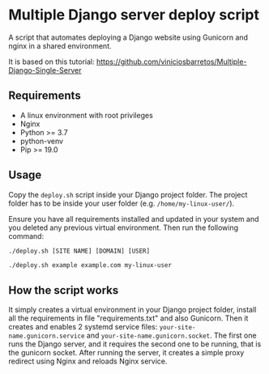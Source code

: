# Multiple Django server deploy script

A script that automates deploying a Django website using Gunicorn and nginx in a shared environment.

It is based on this tutorial: https://github.com/viniciosbarretos/Multiple-Django-Single-Server

## Requirements

- A linux environment with root privileges
- Nginx
- Python >= 3.7
- python-venv
- Pip >= 19.0

## Usage

Copy the `deploy.sh` script inside your Django project folder. The project folder has to be inside your user folder (e.g. `/home/my-linux-user/`).

Ensure you have all requirements installed and updated in your system and you deleted any previous virtual environment. Then run the following command:

```
./deploy.sh [SITE NAME] [DOMAIN] [USER]
```

```sh
./deploy.sh example example.com my-linux-user
```

## How the script works

It simply creates a virtual environment in your Django project folder, install all the requirements in file "requirements.txt" and also Gunicorn. Then it creates and enables 2 systemd service files: `your-site-name.gunicorn.service` and `your-site-name.gunicorn.socket`. The first one runs the Django server, and it requires the second one to be running, that is the gunicorn socket. After running the server, it creates a simple proxy redirect using Nginx and reloads Nginx service.
